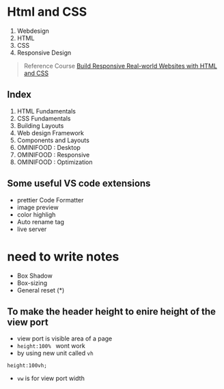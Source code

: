 # Html and CSS
1. Webdesign
2. HTML
3. CSS
4. Responsive Design

> Reference Course [Build Responsive Real-world Websites with HTML and CSS](https://www.udemy.com/course/design-and-develop-a-killer-website-with-html5-and-css3/)

## Index
1. HTML Fundamentals
2. CSS Fundamentals
3. Building Layouts
4. Web design Framework
5. Components and Layouts 
6. OMINIFOOD : Desktop
7. OMINIFOOD : Responsive
8. OMINIFOOD : Optimization

## Some useful VS code extensions 
- prettier Code Formatter
- image preview
- color highligh
- Auto rename tag
- live server

# need to write notes 
- Box Shadow
- Box-sizing
- General reset (*)

## To make the header height to enire height of the view port
- view port is visible area of a page 
- `height:100% ` wont work
- by using new unit called `vh`  
```
height:100vh;
```
- `vw` is for view port width
